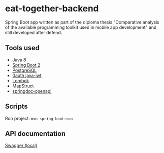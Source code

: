 # eat-together-backend

Spring Boot app written as part of the diploma thesis "Comparative analysis of the available programming toolkit used in mobile app development" and still developed after defend.

## Tools used
* Java 8
* [Spring Boot 2](https://spring.io/projects/spring-boot)
* [PostgreSQL](https://www.postgresql.org/)
* [0auth java-jwt](https://github.com/auth0/java-jwt) 
* [Lombok](https://projectlombok.org/)
* [MapStruct](https://mapstruct.org/)
* [springdoc-openapi](https://springdoc.org/)

## Scripts

Run project:
`mvn spring-boot:run`



## API documentation 

[Swagger (local)](http://localhost:2501/api/v2/swagger-ui/index.html?url=/api/v2/api-docs)


